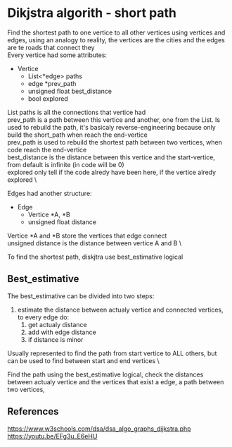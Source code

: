 # Dikjstra algorith - short path

Find the shortest path to one vertice to all other vertices using vertices and edges, using an analogy to reality, the vertices are the cities and the edges are te roads that connect they \
Every vertice had some attributes:

-   Vertice
    -   List<\*edge> paths
    -   edge \*prev_path
    -   unsigned float best_distance
    -   bool explored

List paths is all the connections that vertice had \
prev_path is a path between this vertice and another, one from the List. Is used to rebuild the path, it's basicaly reverse-engineering because only build the short_path when reach the end-vertice \
prev_path is used to rebuild the shortest path between two vertices, when code reach the end-vertice \
best_distance is the distance between this vertice and the start-vertice, from default is infinite (in code will be 0) \
explored only tell if the code alredy have been here, if the vertice alredy explored \

Edges had another structure:

-   Edge
    -   Vertice *A, *B
    -   unsigned float distance

Vertice *A and *B store the vertices that edge connect \
unsigned distance is the distance between vertice A and B \

To find the shortest path, diskjtra use best_estimative logical

## Best_estimative

The best_estimative can be divided into two steps:

1. estimate the distance between actualy vertice and connected vertices, to every edge do:
    1. get actualy distance
    2. add with edge distance
    3. if distance is minor

Usually represented to find the path from start vertice to ALL others, but can be used to find between start and end vertices \

Find the path using the best_estimative logical, check the distances between actualy vertice and the vertices that exist a edge, a path between two vertices,

## References

<https://www.w3schools.com/dsa/dsa_algo_graphs_dijkstra.php> \
<https://youtu.be/EFg3u_E6eHU>
